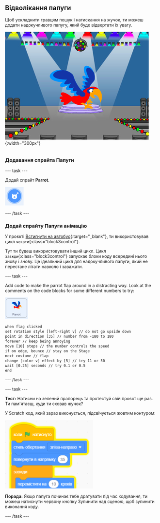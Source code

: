 ## Відволікання папуги

<div style="display: flex; flex-wrap: wrap">
<div style="flex-basis: 200px; flex-grow: 1; margin-right: 15px;">
Щоб ускладнити гравцям пошук і натискання на жучок, ти можеш додати надокучливого папугу, який буде відвертати їх увагу. 
</div>
<div>

![Кольоровий папуга на Сцені.](images/parrot-distraction.png){:width="300px"}

</div>
</div>

### Додавання спрайта Папуги

--- task ---

Додай спрайт **Parrot**.

![Іконка 'Обрати спрайт'.](images/sprite-button.png)

--- /task ---

### Додай спрайту Папуги анімацію

У проєкті [Встигнути на автобус](https://projects.raspberrypi.org/en/projects/catch-the-bus){:target="_blank"}, ти використовував цикл `чекати`{:class="block3control"}.

Тут ти будеш використовувати інший цикл. Цикл `завжди`{:class="block3control"} запускає блоки коду всередині нього знову і знову. Це ідеальний цикл для надокучливого папуги, який не перестане літати навколо і заважати.

--- task ---

Add code to make the parrot flap around in a distracting way. Look at the comments on the code blocks for some different numbers to try:

![Спрайт Parrot.](images/parrot-sprite.png)


```blocks3
when flag clicked
set rotation style [left-right v] // do not go upside down
point in direction [35] // number from -180 to 180
forever // keep being annoying
move [10] steps // the number controls the speed
if on edge, bounce // stay on the Stage
next costume // flap
change [color v] effect by [5] // try 11 or 50
wait [0.25] seconds // try 0.1 or 0.5
end
```

--- /task ---

--- task ---

**Тест:** Натисни на зелений прапорець та протестуй свій проєкт ще раз. Ти пам'ятаєш, куди ти сховав жучок?

У Scratch код, який зараз виконується, підсвічується жовтим контуром:

![](images/running-code.png)

**Порада:** Якщо папуга починає тебе дратувати під час кодування, ти можеш натиснути червону кнопку Зупинити над сценою, щоб зупинити виконання коду.

--- /task ---

